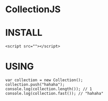 # CollectionJS

# INSTALL
	<script src=""></script>

# USING
	var collection = new Collection(); 
	collection.push("hahaha"); 
	console.log(collection.length()); // 1 
	console.log(collection.fast()); // "hahaha"
